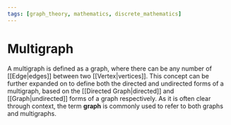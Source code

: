 ```yaml
---
tags: [graph_theory, mathematics, discrete_mathematics]
---
```


# Multigraph

A multigraph is defined as a graph, where there can be any number of [[Edge|edges]] between two [[Vertex|vertices]]. This concept can be further expanded on to define both the directed and undirected forms of a multigraph, based on the [[Directed Graph|directed]] and [[Graph|undirected]] forms of a graph respectively. As it is often clear through context, the term **graph** is commonly used to refer to both graphs and multigraphs.